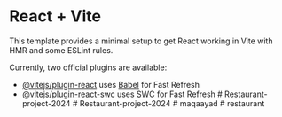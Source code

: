 # React + Vite

This template provides a minimal setup to get React working in Vite with HMR and some ESLint rules.

Currently, two official plugins are available:

- [@vitejs/plugin-react](https://github.com/vitejs/vite-plugin-react/blob/main/packages/plugin-react/README.md) uses [Babel](https://babeljs.io/) for Fast Refresh
- [@vitejs/plugin-react-swc](https://github.com/vitejs/vite-plugin-react-swc) uses [SWC](https://swc.rs/) for Fast Refresh
#   R e s t a u r a n t - p r o j e c t - 2 0 2 4  
 #   R e s t a u r a n t - p r o j e c t - 2 0 2 4  
 #   m a q a a y a d  
 #   r e s t a u r a n t  
 